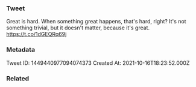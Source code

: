 ### Tweet
Great is hard. When something great happens, that's hard, right? It's not something trivial, but it doesn't matter, because it's great. https://t.co/1dGEQRq69j

### Metadata
Tweet ID: 1449440977094074373
Created At: 2021-10-16T18:23:52.000Z

### Related

